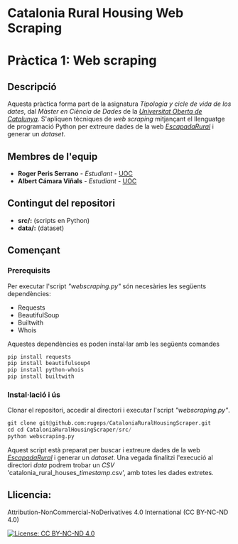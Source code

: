 # Catalonia Rural Housing Web Scraping

# Pràctica 1: Web scraping

## Descripció

Aquesta pràctica forma part de la asignatura _Tipología y cicle de vida de los dates_, dal *Màster en Ciència de Dades* de la *[Universitat Oberta de Catalunya](https://www.uoc.edu/)*. S'apliquen tècniques de _web scraping_ mitjançant el llenguatge de programació Python per extreure dades de la web [_EscapadaRural_](https://www.escapadarural.com/) i generar un _dataset_.

## Membres de l'equip

* **Roger Peris Serrano** - *Estudiant* - [UOC](https://www.uoc.edu)
* **Albert Cámara Viñals** - *Estudiant* - [UOC](https://www.uoc.edu)

## Contingut del repositori

* **src/:** (scripts en Python)
* **data/:** (dataset)

## Començant

### Prerequisits

Per executar l'script *"webscraping.py"* són necesàries les següents dependències:

* Requests
* BeautifulSoup
* Builtwith
* Whois

Aquestes dependències es poden instal·lar amb les següents comandes

```python
pip install requests
pip install beautifulsoup4
pip install python-whois
pip install builtwith
```

### Instal·lació i ús

Clonar el repositori, accedir al directori i executar l'script *"webscraping.py"*.

```python
git clone git@github.com:rugeps/CataloniaRuralHousingScraper.git
cd cd CataloniaRuralHousingScraper/src/
python webscraping.py 
```

Aquest script està preparat per buscar i extreure dades de la web [_EscapadaRural_](https://www.escapadarural.com/) i generar un _dataset_. Una vegada finalitzi l'execució al directori *data* podrem trobar un *CSV* 'catalonia_rural_houses_*timestamp*.csv', amb totes les dades extretes.  

## Llicencia: 

Attribution-NonCommercial-NoDerivatives 4.0 International (CC BY-NC-ND 4.0)

[![License: CC BY-NC-ND 4.0](https://img.shields.io/badge/License-CC%20BY--NC--ND%204.0-lightgrey.svg)](https://creativecommons.org/licenses/by-nc-nd/4.0/)
